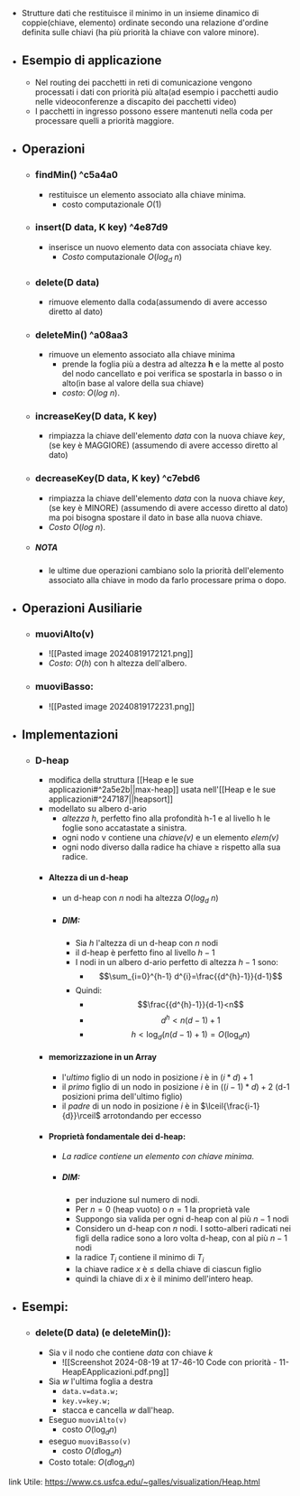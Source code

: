 - Strutture dati che restituisce il minimo in un insieme dinamico di coppie(chiave, elemento) ordinate secondo una relazione d'ordine definita sulle chiavi (ha più priorità la chiave con valore minore).
- ## Esempio di applicazione
	- Nel routing dei pacchetti in reti di comunicazione vengono processati i dati con priorità più alta(ad esempio i pacchetti audio nelle videoconferenze a discapito dei pacchetti video)
	- I pacchetti in ingresso possono essere mantenuti nella coda per processare quelli a priorità maggiore.
- ## Operazioni
	- ### findMin() ^c5a4a0
		- restituisce un elemento associato alla chiave minima.
			- costo computazionale $O(1)$
	- ### insert(D data, K key) ^4e87d9
		- inserisce un nuovo elemento data con associata chiave key.
			- _Costo_ computazionale $O(log_{d}\ n)$ 
	- ### delete(D data)
		- rimuove elemento dalla coda(assumendo di avere accesso diretto al dato)
	- ### deleteMin() ^a08aa3
		- rimuove un elemento associato alla chiave minima 
			- prende la foglia più a destra ad altezza __h__ e la mette al posto del nodo cancellato e poi verifica se spostarla in basso o in alto(in base al valore della sua chiave)
			- _costo_: $O(log \ n)$.
	- ### increaseKey(D data, K key)
		- rimpiazza la chiave dell'elemento _data_ con la nuova chiave _key_, (se key è MAGGIORE) (assumendo di avere accesso diretto al dato)
	- ### decreaseKey(D data, K key) ^c7ebd6
		- rimpiazza la chiave dell'elemento _data_ con la nuova chiave _key_, (se key è MINORE) (assumendo di avere accesso diretto al dato) ma poi bisogna spostare il dato in base alla nuova chiave.
		- _Costo_ $O(log \ n)$.
	- ##### NOTA
		- le ultime due operazioni cambiano solo la priorità dell'elemento associato alla chiave in modo da farlo processare prima o dopo.
- ## Operazioni Ausiliarie
	- ### muoviAlto(v)
		- ![[Pasted image 20240819172121.png]]
		- _Costo_: $O(h)$ con h altezza dell'albero. 
	- ### muoviBasso:
		- ![[Pasted image 20240819172231.png]]
- ## Implementazioni
	- ### D-heap 
		- modifica della struttura [[Heap e le sue applicazioni#^2a5e2b||max-heap]] usata nell'[[Heap e le sue applicazioni#^247187||heapsort]]
		- modellato su albero d-ario
			- _altezza h_, perfetto fino alla profondità h-1 e al livello h le foglie sono accatastate a sinistra.
			- ogni nodo v contiene una _chiave(v)_ e un elemento _elem(v)_
			- ogni nodo diverso dalla radice ha chiave $\geq$ rispetto alla sua radice.
		- #### Altezza di un d-heap 
			- un d-heap con _n_ nodi ha altezza $O(log_{d}\ n)$
			- ##### DIM:
				- Sia _h_ l'altezza di un d-heap con _n_ nodi 
				- il d-heap è perfetto fino al livello $h-1$ 
				- I nodi in un albero d-ario perfetto di altezza $h-1$ sono:
					- $$\sum_{i=0}^{h-1} d^{i}=\frac{{d^{h}-1}}{d-1}$$
				- Quindi: 
					- $$\frac{{d^{h}-1}}{d-1}<n$$
					- $$d^{h}<n(d-1)+1$$
					- $$h<\log_{d}(n(d-1)+1)=O(\log_{d} n)$$
		- #### memorizzazione in un Array
			- l'_ultimo_ figlio di un nodo in posizione _i_ è in $(i*d)+1$ 
			- il _primo_ figlio di un nodo in posizione _i_ è in $((i-1)*d)+2$ (d-1 posizioni prima dell'ultimo figlio)
			- il _padre_ di un nodo in posizione _i_ è in $\lceil{\frac{i-1}{d}}\rceil$ arrotondando per eccesso 
		- #### Proprietà fondamentale dei d-heap:
			- _La radice contiene un elemento con chiave minima._
			- ##### DIM:
				- per induzione sul numero di nodi.
				- Per $n=0$ (heap vuoto) o $n=1$ la proprietà vale 
				- Suppongo sia valida per ogni d-heap con al più $n-1$ nodi
				- Considero un d-heap con $n$ nodi. I sotto-alberi radicati nei figli della radice sono a loro volta d-heap, con al più $n-1$ nodi
				- la radice $T_{i}$ contiene il minimo di $T_{i}$
				- la chiave radice $x$ è $\leq$ della chiave di ciascun figlio 
				- quindi la chiave di $x$ è il minimo dell'intero heap.
- ## Esempi:
	- ### delete(D data) (e deleteMin()):
		- Sia v il nodo che contiene _data_ con chiave _k_ 
			- ![[Screenshot 2024-08-19 at 17-46-10 Code con priorità - 11-HeapEApplicazioni.pdf.png]]
		- Sia _w_ l'ultima foglia a destra 
			- `data.v=data.w;`
			- `key.v=key.w;`
			- stacca e cancella _w_ dall'heap.
		- Eseguo `muoviAlto(v)`
			- costo $O(\log_{d} n)$
		- eseguo `muoviBasso(v)`
			- costo $O(d \log_{d} n)$ 
		- Costo totale: $O(d \log_{d} n)$

link Utile: https://www.cs.usfca.edu/~galles/visualization/Heap.html